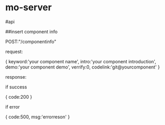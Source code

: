 mo-server
=========

#api

##insert component info

  POST:"/componentinfo"
  
  request:
  
  {
      keyword:'your component name',
      intro:'your component introduction',
      demo:'your component demo',
      verrify:0,
      codelink:'git@yourcomponent'
  }
  
  response:
  
  if success
  
  {
      code:200
  }
  
  if error
  
  { 
      code:500,
      msg:'errorreson'
  }
